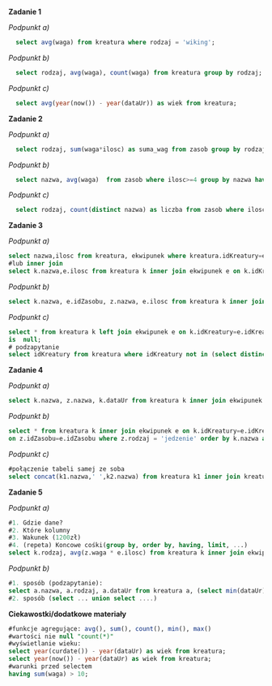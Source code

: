 **Zadanie 1**


*Podpunkt a)*
```sql
  select avg(waga) from kreatura where rodzaj = 'wiking';
```

*Podpunkt b)*
```sql
  select rodzaj, avg(waga), count(waga) from kreatura group by rodzaj;
```

*Podpunkt c)*
```sql
  select avg(year(now()) - year(dataUr)) as wiek from kreatura;
```

**Zadanie 2**


*Podpunkt a)*
```sql
  select rodzaj, sum(waga*ilosc) as suma_wag from zasob group by rodzaj;
```

*Podpunkt b)*
```sql
  select nazwa, avg(waga)  from zasob where ilosc>=4 group by nazwa having sum(waga) > 10;
```

*Podpunkt c)*
```sql
  select rodzaj, count(distinct nazwa) as liczba from zasob where ilosc > 1 group by rodzaj having liczba > 1;
```

**Zadanie 3**


*Podpunkt a)*
```sql
select nazwa,ilosc from kreatura, ekwipunek where kreatura.idKreatury=ekwipunek.idKreatury;
#lub inner join
select k.nazwa,e.ilosc from kreatura k inner join ekwipunek e on k.idKreatury=e.idKreatury;
```

*Podpunkt b)*
```sql
select k.nazwa, e.idZasobu, z.nazwa, e.ilosc from kreatura k inner join ekwipunek e on k.idKreatury=e.idKreatury inner join zasob z on z.idZasobu=e.idZasobu;
```

*Podpunkt c)*
```sql
select * from kreatura k left join ekwipunek e on k.idKreatury=e.idKreatury where e.idEkwipunku
is  null;
# podzapytanie
select idKreatury from kreatura where idKreatury not in (select distinct idKreatury from ekwipunek where idKreatury is not null)
```

**Zadanie 4**


*Podpunkt a)*
```sql
select k.nazwa, z.nazwa, k.dataUr from kreatura k inner join ekwipunek e on k.idKreatury=e.idKreatury inner join zasob z on z.idZasobu=e.idZasobu having year(k.dataUr) like '167_';
```

*Podpunkt b)*
```sql
select * from kreatura k inner join ekwipunek e on k.idKreatury=e.idKreatury inner join zasob z
on z.idZasobu=e.idZasobu where z.rodzaj = 'jedzenie' order by k.nazwa asc limit 5;
```

*Podpunkt c)*
```sql
#połączenie tabeli samej ze soba
select concat(k1.nazwa,' ',k2.nazwa) from kreatura k1 inner join kreatura k2 where k1.idKreatury - k2.idKreatury = 5;
```

**Zadanie 5**


*Podpunkt a)*
```sql
#1. Gdzie dane?
#2. Które kolumny
#3. Wakunek (1200zł)
#4. (repeta) Koncowe cośki(group by, order by, having, limit, ...)
select k.rodzaj, avg(z.waga * e.ilosc) from kreatura k inner join ekwipunek e on k.idKreatury=e.idKreatury inner join zasob z on e.idZasobu=z.idZasobu where k.rodzaj not in ('waz','malpa') and e.ilosc < 30 group by k.rodzaj; 
```

*Podpunkt b)*
```sql
#1. sposób (podzapytanie):
select a.nazwa, a.rodzaj, a.dataUr from kreatura a, (select min(dataUr) min, max(dataUr) max from kreatura group by rodzaj) b where b.min = a.dataUr or b.max=a.dataUr;
#2. sposób (select ... union select ....)
```
**Ciekawostki/dodatkowe materiały**

```sql
#funkcje agregujące: avg(), sum(), count(), min(), max()
#wartości nie null "count(*)" 
#wyświetlanie wieku:
select year(curdate()) - year(dataUr) as wiek from kreatura;
select year(now()) - year(dataUr) as wiek from kreatura;
#warunki przed selectem
having sum(waga) > 10;
```
